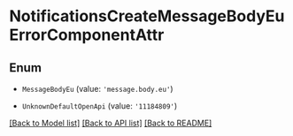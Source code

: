 # NotificationsCreateMessageBodyEuErrorComponentAttr


## Enum

* `MessageBodyEu` (value: `'message.body.eu'`)

* `UnknownDefaultOpenApi` (value: `'11184809'`)

[[Back to Model list]](../README.md#documentation-for-models) [[Back to API list]](../README.md#documentation-for-api-endpoints) [[Back to README]](../README.md)
